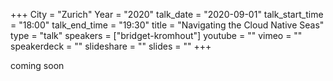+++
City = "Zurich"
Year = "2020"
talk_date = "2020-09-01"
talk_start_time = "18:00"
talk_end_time = "19:30"
title = "Navigating the Cloud Native Seas"
type = "talk"
speakers = ["bridget-kromhout"]
youtube = ""
vimeo = ""
speakerdeck = ""
slideshare = ""
slides = ""
+++

coming soon

<div id="bigmarker-conference-widget-container994a2d27e471"></div><script src="https://www.bigmarker.com/widget/register_widget.js?club=devopstuesdays-zurich&conference=994a2d27e471&widget_type=image_register&series_register=&upcoming_sub_title=&live_sub_title=&rec_sub_title=&upcoming_button_text=Confirm%20Registration&live_button_text=&rec_button_text=Click%20here%20to%20view%20webinar&link_to_channel=true&widget_width=600&background_color=ffffff&btext_color=2d374d&link_color=1089f5&ltext_color=ffffff&cid=6f7fd60dfdbe" type="text/javascript"></script>